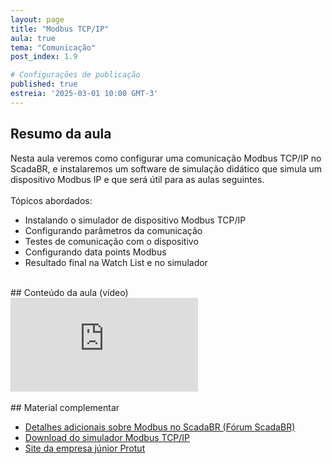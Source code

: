 ```yaml
---
layout: page
title: "Modbus TCP/IP"
aula: true
tema: "Comunicação"
post_index: 1.9

# Configurações de publicação
published: true
estreia: '2025-03-01 10:00 GMT-3'
---
```


## Resumo da aula
<div class="message">
	Nesta aula veremos como configurar uma comunicação Modbus TCP/IP no ScadaBR, e instalaremos um software de simulação didático que simula um dispositivo Modbus IP e que será útil para as aulas seguintes.
	<br><br>
	Tópicos abordados:
	<ul>
		<li>Instalando o simulador de dispositivo Modbus TCP/IP</li>
		<li>Configurando parâmetros da comunicação</li>
		<li>Testes de comunicação com o dispositivo</li>
		<li>Configurando data points Modbus</li>
		<li>Resultado final na Watch List e no simulador</li>
	</ul>
</div>

<br>
## Conteúdo da aula (vídeo)

<div class="iframe-container ratio-16_9">
	<iframe src="https://youtube.com/embed/mD0FeZI-Bf0" title="YouTube video player" frameborder="0" allow="accelerometer; autoplay; clipboard-write; encrypted-media; gyroscope; picture-in-picture; web-share" allowfullscreen></iframe>
</div>

<br>
## Material complementar
<ul>		
	<li><a href="https://forum.scadabr.com.br/t/funcoes-modbus-suportadas-no-scadabr/5159" target="_blank">Detalhes adicionais sobre Modbus no ScadaBR (Fórum ScadaBR)</a></li>
	<li><a href="https://github.com/protutjr/protut-plc-sim" target="_blank">Download do simulador Modbus TCP/IP</a></li>
	<li><a href="https://protut.com.br" target="_blank">Site da empresa júnior Protut</a></li>
</ul>
